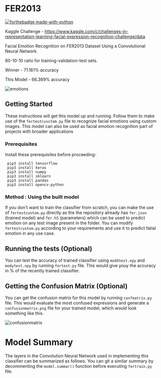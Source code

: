 # FER2013 
[![forthebadge made-with-python](http://ForTheBadge.com/images/badges/made-with-python.svg)](https://www.python.org/)



Kaggle Challenge - https://www.kaggle.com/c/challenges-in-representation-learning-facial-expression-recognition-challenge/data

Facial Emotion Recognition on FER2013 Dataset Using a Convolutional Neural Network. 

80-10-10 ratio for training-validation-test sets.

Winner - 71.161% accuracy

This Model -  66.369% accuracy

![emotions](https://user-images.githubusercontent.com/28602282/48102098-ab737b80-e1e6-11e8-8541-517de2be0064.png)

## Getting Started

These instructions will get this model up and running. Follow them to make use of the `fertestcusstom.py` file to recognize facial emotions using custom images. This model can also be used as facial emotion recognition part of projects with broader applications

### Prerequisites
Install these prerequisites before proceeding-
```
 pip3 install tensorflow
 pip3 install keras
 pip3 install numpy
 pip3 install sklearn
 pip3 install pandas
 pip3 install opencv-python
```

### Method : Using the built model 

If you don't want to train the classifier from scratch, you can make the use of `fertestcustom.py` directly as the the repository already has `fer.json` (trained model) and `fer.h5` (parameters) which can be used to predict emotion on any test image present in the folder. You can modify `fertestcustom.py` according to your requirements and use it to predict fatial emotion in any use case.



## Running the tests (Optional)

You can test the accuracy of trained classifier using `modXtest.npy` and `modytest.npy` by running `fertest.py` file. This would give youy the accuracy in % of the recently trained classifier.

## Getting the Confusion Matrix (Optional)

You can get the confusion matrix for this model by running `confmatrix.py` file. This would evaluate the most confused expressions and generate a `confusionmatrix.png` file for your trained model, which would look something like this.

![confusionmatrix](https://user-images.githubusercontent.com/28602282/47956084-d8186080-df64-11e8-9d07-c7eda5cf6697.png)

# Model Summary

The layers in the Convolution Neural Network used in implementing this classifier can be summarized as follows. You can git a similar summary by decommenting the `model.summar()` function before executing `fertrain.py` file.
